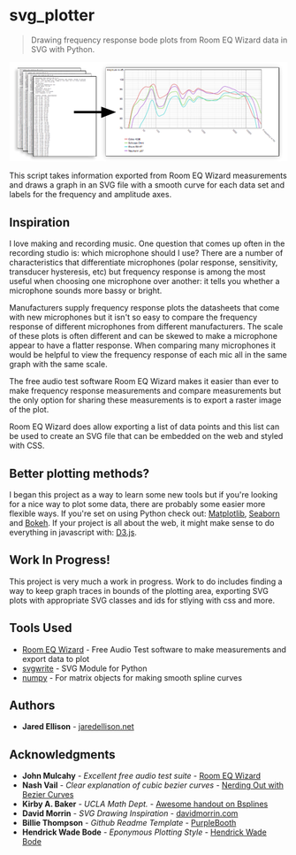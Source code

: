 # svg_plotter

> Drawing frequency response bode plots from Room EQ Wizard data in SVG with Python.

![example-illustration](documentation/example-illustration.png)

This script takes information exported from Room EQ Wizard measurements and draws a graph in an SVG file with a smooth curve for each data set and labels for the frequency and amplitude axes.

## Inspiration

I love making and recording music. One question that comes up often in the recording studio is: which microphone should I use? There are a number of characteristics that differentiate microphones (polar response, sensitivity, transducer hysteresis, etc) but frequency response is among the most useful when choosing one microphone over another: it tells you whether a microphone sounds more bassy or bright.

Manufacturers supply frequency response plots the datasheets that come with new microphones but it isn't so easy to compare the frequency response of different microphones from different manufacturers. The scale of these plots is often different and can be skewed to make a microphone appear to have a flatter response. When comparing many microphones it would be helpful to view the frequency response of each mic all in the same graph with the same scale.

The free audio test software Room EQ Wizard makes it easier than ever to make frequency response measurements and compare measurements but the only option for sharing these measurements is to export a raster image of the plot.

Room EQ Wizard does allow exporting a list of data points and this list can be used to create an SVG file that can be embedded on the web and styled with CSS.

## Better plotting methods?

I began this project as a way to learn some new tools but if you're looking for a nice way to plot some data, there are probably some easier more flexible ways. If you're set on using Python check out: [Matplotlib](https://matplotlib.org/), [Seaborn](https://seaborn.pydata.org/) and [Bokeh](https://bokeh.pydata.org/). If your project is all about the web, it might make sense to do everything in javascript with: [D3.js](https://d3js.org/).

## Work In Progress!

This project is very much a work in progress. Work to do includes finding a way to keep graph traces in bounds of the plotting area, exporting SVG plots with appropriate SVG classes and ids for stlying with css and more.

## Tools Used

* [Room EQ Wizard](https://www.roomeqwizard.com) - Free Audio Test software to make measurements and export data to plot
* [svgwrite](https://pypi.org/project/svgwrite/) - SVG Module for Python
* [numpy](http://www.numpy.org/) - For matrix objects for making smooth spline curves

## Authors

* **Jared Ellison** - [jaredellison.net](http://jaredellison.net)

## Acknowledgments

* **John Mulcahy** - *Excellent free audio test suite* - [Room EQ Wizard](https://www.roomeqwizard.com)
* **Nash Vail** - *Clear explanation of cubic bezier curves* - [Nerding Out with Bezier Curves](https://medium.freecodecamp.org/nerding-out-with-bezier-curves-6e3c0bc48e2f)
* **Kirby A. Baker** - *UCLA Math Dept.* - [Awesome handout on Bsplines](http://www.math.ucla.edu/~baker/149.1.02w/handouts/dd_splines.pdf)
* **David Morrin** - *SVG Drawing Inspiration* - [davidmorrin.com](https://www.davidmorrin.com/)
* **Billie Thompson** - *Github Readme Template* - [PurpleBooth](https://github.com/PurpleBooth)
* **Hendrick Wade Bode** - *Eponymous Plotting Style* - [Hendrick Wade Bode](https://en.wikipedia.org/wiki/Hendrik_Wade_Bode)
